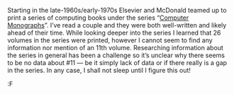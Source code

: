 Starting in the late-1960s/early-1970s Elsevier and McDonald teamed up to print a series of computing books under the series “[Computer Monographs](https://www.librarything.com/nseries/81668/Computer-Monographs)”. I’ve read a couple and they were both well-written and likely ahead of their time. While looking deeper into the series I learned that 26 volumes in the series were printed, however I cannot seem to find any information nor mention of an 11th volume. Researching information about the series in general has been a challenge so it’s unclear why there seems to be no data about #11 — be it simply lack of data or if there really is a gap in the series. In any case, I shall not sleep until I figure this out!

:F
